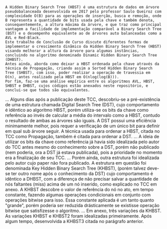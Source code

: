     A Hidden Binary Search Tree (HBST) é uma estrutura de dados em árvore pseudobalanceada desenvolvida em 2017 pelo professor Saulo Queiroz com complexidade O(B) para as operações de inserção, busca e remoção, onde B representa a quantidade de bits usada pela chave e também denota, consequentemente, a altura máxima da árvore, e que traz como principal vantagem a facilidade de implementação comparável a Binary Search Tree (BST) e o desempenho equivalente ao de árvores auto balanceadas como a AVL e Red-Black.
    Este trabalho de Conclusão de Curso discute diferentes formas de implementar o crescimento dinãmico da Hidden Binary Search Tree (HBST) visando melhorar a altura da árvore para algumas instãncias, concluindo no algoritmo denominado Dinamic Hidden Binary Search Tree (DHBST).
    Antes ainda, aborda como deixar a HBST ordenada pela chave através da técnica de Propagação, criando assim a Sorted Hidden Binary Search Tree (SHBST), com isso, poder realizar a operação de travessia em O(n), antes realizado pela HBST em O(nlog(log(B))).
    Por fim, faz-se uma análise empírica entre os algoritmos AVL, HBST, SHBST e DHBST, cujos códigos estão anexados neste repositório, e conclui-se que todos são equivalentes.
...
    Alguns dias após a publicação deste TCC, descobriu-se a pré-existência de uma estrutura chamada Digital Search Tree (DST), cujo comportamento é idêntico ao algoritmo HBST, porém utiliza-se os bits da chave como referência ao invés de calcular a média do intervalo como a HBST, contudo o resultado de ambas as árvores são iguais. A DST possui uma eficiência minimamente melhor, pois requer a verificação de um único bit para definir em qual sub árvore seguir. A técnica usada para ordenar a HBST, citada no TCC como Propagação, também é citada para ordenar a DST.
...
    A ideia de utilizar os bits da chave como referência já havia sido idealizada pelo autor do TCC antes mesmo do conhecimento sobre a DST, porém não publicado (nem poderia, ora a DST já estava publicada), pois a prioridade no momento era a finalização de seu TCC.
...
    Porém ainda, outra estrutura foi idealizada pelo autor cujo paper não fora publicado. A estrutura em questão foi denominada Key Hidden Binary Search Tree (KHBST), (porém talvez deve-se ter outro nome após o conhecimento da DST) cujo comportamento é idêntico a DHBST, com a diferença de não precisar salvar a quantidade de nós faltantes (miss) acima de um nó inserido, como explicado no TCC em anexo. A KHBST descobre o valor de referência do nó no ato, em tempo constante, fazendo algumas operações condicionais em conjunto com operações bitwise para isso. Essa constante aplicada é um tanto quanto "grande", porém poderia ser reduzida drásticamente se existisse operação bitwise que satisfizesse o algoritmo.
...
    Em anexo, três variações da KHBST. As variações KHBST e KHBST2 foram idealizadas primeiramente. Após algum tempo, desenvolvida a KHBST3 citada no parágrafo anterior.
